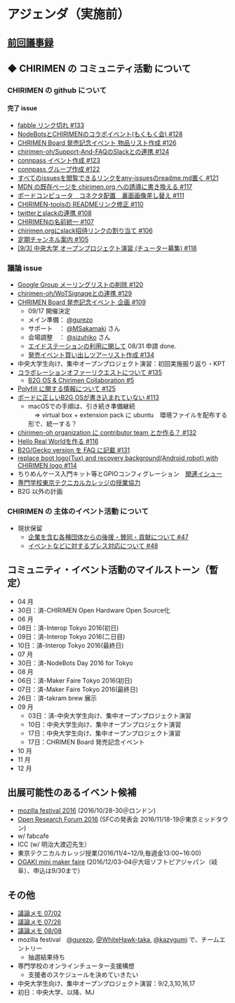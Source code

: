 # アジェンダ（実施前）

## [前回議事録](meeting-2016.08.10.md)

## ◆ CHIRIMEN の コミュニティ活動 について
### CHIRIMEN の github について
#### 完了 issue
* [ fabble リンク切れ #133 ](https://github.com/chirimen-oh/any-issues/issues/133)
* [ NodeBotsとCHIRIMENのコラボイベント(もくもく会) #128 ](https://github.com/chirimen-oh/any-issues/issues/128)
* [ CHRIMEN Board 発売記念イベント 物品リスト作成 #126 ](https://github.com/chirimen-oh/any-issues/issues/126)
* [ chirimen-oh/Support-And-FAQのSlackとの連携 #124 ](https://github.com/chirimen-oh/any-issues/issues/124)
* [ connpass イベント作成 #123 ](https://github.com/chirimen-oh/any-issues/issues/123)
* [ connpass グループ作成 #122 ](https://github.com/chirimen-oh/any-issues/issues/122)
* [ すべてのissuesを閲覧できるリンクをany-issuesのreadme.md置く #121 ](https://github.com/chirimen-oh/any-issues/issues/121)
* [ MDN の既存ページを chirimen.org への誘導に書き換える #117 ](https://github.com/chirimen-oh/any-issues/issues/117)
* [ ボードコンピュータ　コネクタ配置　裏面画像差し替え #111 ](https://github.com/chirimen-oh/any-issues/issues/111)
* [ CHIRIMEN-toolsの READMEリンク修正 #110 ](https://github.com/chirimen-oh/any-issues/issues/110)
* [ twitterとslackの連携 #108 ](https://github.com/chirimen-oh/any-issues/issues/108)
* [ CHIRIMENの名前統一 #107 ](https://github.com/chirimen-oh/any-issues/issues/107)
* [ chirimen.orgにslack招待リンクの割り当て #106 ](https://github.com/chirimen-oh/any-issues/issues/106)
* [ 定期チャンネル案内 #105 ](https://github.com/chirimen-oh/any-issues/issues/105)
* [ [9/3] 中央大学 オープンプロジェクト演習 (チューター募集) #118 ](https://github.com/chirimen-oh/any-issues/issues/118)

###  議論 issue
* [ Google Group メーリングリストの削除 #120 ](https://github.com/chirimen-oh/any-issues/issues/120)
* [ chirimen-oh/WoTSignageとの連携 #129 ](https://github.com/chirimen-oh/any-issues/issues/129)
* [ CHRIMEN Board 発売記念イベント 企画 #109 ](https://github.com/chirimen-oh/any-issues/issues/109)
  * 09/17 開催決定
  * メイン準備： [@gurezo](https://github.com/gurezo)
  * サポート　： [@MSakamaki](https://github.com/MSakamaki) さん
  * 会場調整　： [@sizuhiko](https://github.com/sizuhiko) さん
  * [エイドステーションの利用に関して](https://www.switch-science.com/info/aidstation/) 08/31 申請 done.
  * [ 発売イベント買い出しツアーリスト作成 #134 ](https://github.com/chirimen-oh/any-issues/issues/134)
* 中央大学生向け、集中オープンプロジェクト演習：初回実施振り返り・KPT
* [ コラボレーションオファーリクエストについて #135 ](https://github.com/chirimen-oh/any-issues/issues/135)
  * [ B2G OS & Chirimen Collaboration #5 ](https://github.com/chirimen-oh/Support-And-FAQ/issues/5)
* [ Polyfill に関する情報について #125 ](https://github.com/chirimen-oh/any-issues/issues/125)
* [ ボードに正しいB2G OSが書き込まれていない #113 ](https://github.com/chirimen-oh/any-issues/issues/113)
  * macOSでの手順は、引き続き準備継続  
  　=> virtual box + extension pack に ubuntu　環境ファイルを配布する形で、統一する？
* [ chirimen-oh organization に contributor team とか作る？ #132 ](https://github.com/chirimen-oh/any-issues/issues/132)
* [Hello Real Worldを作る #116](https://github.com/chirimen-oh/any-issues/issues/116)
* [ B2G/Gecko version を FAQ に記載 #131 ](https://github.com/chirimen-oh/any-issues/issues/131)
* [ replace boot logo(Tux) and recovery background(Android robot) with CHIRIMEN logo #114 ](https://github.com/chirimen-oh/any-issues/issues/114)
* ちりめんケース入門キット等とGPIOコンフィグレーション　[関連イシュー](https://github.com/chirimen-oh/any-issues/issues/130)
* [専門学校東京テクニカルカレッジの授業協力](https://github.com/chirimen-oh/any-issues/issues/136)
* B2G 以外の計画

### CHIRIMEN の 主体のイベント活動 について
* 現状保留
  * [ 企業を含む各種団体からの後援・賛同・貢献について #47  ](https://is.gd/y9GQVO)
  * [ イベントなどに対するプレス対応について #48  ](https://is.gd/03PdBo)

## コミュニティ・イベント活動のマイルストーン（暫定）
* 04 月
 * 30日：済-CHIRIMEN Open Hardware Open Source化
* 06 月
 * 08日：済-Interop Tokyo 2016(初日)
 * 09日：済-Interop Tokyo 2016(二日目)
 * 10日：済-Interop Tokyo 2016(最終日)
* 07 月
 * 30日：済-NodeBots Day 2016 for Tokyo
* 08 月
 * 06日：済-Maker Faire Tokyo 2016(初日)
 * 07日：済-Maker Faire Tokyo 2016(最終日)
 * 26日：済-takram brew 展示
* 09 月
  * 03日：済-中央大学生向け、集中オープンプロジェクト演習
  * 10日：中央大学生向け、集中オープンプロジェクト演習
  * 17日：中央大学生向け、集中オープンプロジェクト演習
  * 17日：CHRIMEN Board 発売記念イベント
* 10 月
* 11 月
* 12 月

## 出展可能性のあるイベント候補
* [mozilla festival 2016](https://mozillafestival.org/) (2016/10/28-30＠ロンドン)
* [Open Research Forum 2016](http://orf.sfc.keio.ac.jp/2016/) (SFCの発表会 2016/11/18-19＠東京ミッドタウン)
* w/ fabcafe
* ICC (w/ 明治大渡辺先生）
* 東京テクニカルカレッジ授業(2016/11/4~12/9,毎週金13:00~16:00)
* [OGAKI mini maker faire](http://ommf.iamas.ac.jp/) (2016/12/03-04＠大垣ソフトピアジャパン（岐阜）、申込は9/30まで）

## その他
* [議論メモ 07/02](https://public.etherpad-mozilla.org/p/chirimen-20160702)
* [議論メモ 07/26](https://public.etherpad-mozilla.org/p/chirimen-20160726)
* [議論メモ 08/08](https://public.etherpad-mozilla.org/p/chirimen-20160808)
* mozilla festival　[@gurezo](https://github.com/gurezo), [@WhiteHawk-taka](https://github.com/WhiteHawk-taka), [@kazygumi](https://github.com/kazygumi) で、チームエントリー
  * 抽選結果待ち
* 専門学校のオンラインチューター支援構想
  * 支援者のスケジュールを決めていきたい
* 中央大学生向け、集中オープンプロジェクト演習：9/2,3,10,16,17
 * 初日：中央大学、以降、MJ
